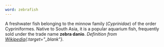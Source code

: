 ```yaml
---
word: zebrafish
---
```


A freshwater fish belonging to the minnow family (*Cyprinidae*) of the order Cypriniformes. Native to South Asia, it is a popular aquarium fish, frequently sold under the trade name **zebra danio**. *Definition from [Wikipedia](https://en.wikipedia.org/wiki/Zebrafish){:target="_blank"}.*
